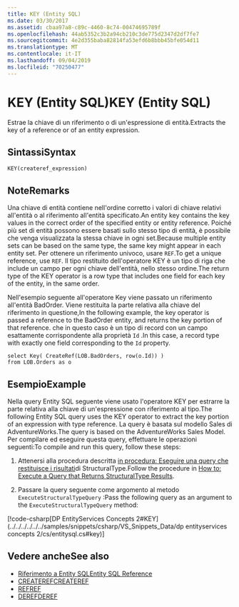 ```yaml
---
title: KEY (Entity SQL)
ms.date: 03/30/2017
ms.assetid: cbaa97a8-c89c-4460-8c74-00474695789f
ms.openlocfilehash: 44ab5352c3b2a94cb210c3de775d2347d2df7fe7
ms.sourcegitcommit: 4e2d355baba82814fa53efd6b8bbb45bfe054d11
ms.translationtype: MT
ms.contentlocale: it-IT
ms.lasthandoff: 09/04/2019
ms.locfileid: "70250477"
---
```

# <a name="key-entity-sql"></a><span data-ttu-id="f9794-102">KEY (Entity SQL)</span><span class="sxs-lookup"><span data-stu-id="f9794-102">KEY (Entity SQL)</span></span>
<span data-ttu-id="f9794-103">Estrae la chiave di un riferimento o di un'espressione di entità.</span><span class="sxs-lookup"><span data-stu-id="f9794-103">Extracts the key of a reference or of an entity expression.</span></span>  
  
## <a name="syntax"></a><span data-ttu-id="f9794-104">Sintassi</span><span class="sxs-lookup"><span data-stu-id="f9794-104">Syntax</span></span>  
  
```  
KEY(createref_expression)  
```  
  
## <a name="remarks"></a><span data-ttu-id="f9794-105">Note</span><span class="sxs-lookup"><span data-stu-id="f9794-105">Remarks</span></span>  
 <span data-ttu-id="f9794-106">Una chiave di entità contiene nell'ordine corretto i valori di chiave relativi all'entità o al riferimento all'entità specificato.</span><span class="sxs-lookup"><span data-stu-id="f9794-106">An entity key contains the key values in the correct order of the specified entity or entity reference.</span></span> <span data-ttu-id="f9794-107">Poiché più set di entità possono essere basati sullo stesso tipo di entità, è possibile che venga visualizzata la stessa chiave in ogni set.</span><span class="sxs-lookup"><span data-stu-id="f9794-107">Because multiple entity sets can be based on the same type, the same key might appear in each entity set.</span></span> <span data-ttu-id="f9794-108">Per ottenere un riferimento univoco, usare `REF`.</span><span class="sxs-lookup"><span data-stu-id="f9794-108">To get a unique reference, use `REF`.</span></span> <span data-ttu-id="f9794-109">Il tipo restituito dell'operatore KEY è un tipo di riga che include un campo per ogni chiave dell'entità, nello stesso ordine.</span><span class="sxs-lookup"><span data-stu-id="f9794-109">The return type of the KEY operator is a row type that includes one field for each key of the entity, in the same order.</span></span>  
  
 <span data-ttu-id="f9794-110">Nell'esempio seguente all'operatore Key viene passato un riferimento all'entità BadOrder. Viene restituita la parte relativa alla chiave del riferimento in questione,</span><span class="sxs-lookup"><span data-stu-id="f9794-110">In the following example, the key operator is passed a reference to the BadOrder entity, and returns the key portion of that reference.</span></span> <span data-ttu-id="f9794-111">che in questo caso è un tipo di record con un campo esattamente corrispondente alla proprietà `Id` .</span><span class="sxs-lookup"><span data-stu-id="f9794-111">In this case, a record type with exactly one field corresponding to the `Id` property.</span></span>  
  
```  
select Key( CreateRef(LOB.BadOrders, row(o.Id)) )   
from LOB.Orders as o  
```  
  
## <a name="example"></a><span data-ttu-id="f9794-112">Esempio</span><span class="sxs-lookup"><span data-stu-id="f9794-112">Example</span></span>  
 <span data-ttu-id="f9794-113">Nella query Entity SQL seguente viene usato l'operatore KEY per estrarre la parte relativa alla chiave di un'espressione con riferimento al tipo.</span><span class="sxs-lookup"><span data-stu-id="f9794-113">The following Entity SQL query uses the KEY operator to extract the key portion of an expression with type reference.</span></span> <span data-ttu-id="f9794-114">La query è basata sul modello Sales di AdventureWorks.</span><span class="sxs-lookup"><span data-stu-id="f9794-114">The query is based on the AdventureWorks Sales Model.</span></span> <span data-ttu-id="f9794-115">Per compilare ed eseguire questa query, effettuare le operazioni seguenti:</span><span class="sxs-lookup"><span data-stu-id="f9794-115">To compile and run this query, follow these steps:</span></span>  
  
1. <span data-ttu-id="f9794-116">Attenersi alla procedura descritta [in procedura: Eseguire una query che restituisce i risultati](../how-to-execute-a-query-that-returns-structuraltype-results.md)di StructuralType.</span><span class="sxs-lookup"><span data-stu-id="f9794-116">Follow the procedure in [How to: Execute a Query that Returns StructuralType Results](../how-to-execute-a-query-that-returns-structuraltype-results.md).</span></span>  
  
2. <span data-ttu-id="f9794-117">Passare la query seguente come argomento al metodo `ExecuteStructuralTypeQuery` :</span><span class="sxs-lookup"><span data-stu-id="f9794-117">Pass the following query as an argument to the `ExecuteStructuralTypeQuery` method:</span></span>  
  
 [!code-csharp[DP EntityServices Concepts 2#KEY](../../../../../../samples/snippets/csharp/VS_Snippets_Data/dp entityservices concepts 2/cs/entitysql.cs#key)]  
  
## <a name="see-also"></a><span data-ttu-id="f9794-118">Vedere anche</span><span class="sxs-lookup"><span data-stu-id="f9794-118">See also</span></span>

- [<span data-ttu-id="f9794-119">Riferimento a Entity SQL</span><span class="sxs-lookup"><span data-stu-id="f9794-119">Entity SQL Reference</span></span>](entity-sql-reference.md)
- [<span data-ttu-id="f9794-120">CREATEREF</span><span class="sxs-lookup"><span data-stu-id="f9794-120">CREATEREF</span></span>](createref-entity-sql.md)
- [<span data-ttu-id="f9794-121">REF</span><span class="sxs-lookup"><span data-stu-id="f9794-121">REF</span></span>](ref-entity-sql.md)
- [<span data-ttu-id="f9794-122">DEREF</span><span class="sxs-lookup"><span data-stu-id="f9794-122">DEREF</span></span>](deref-entity-sql.md)
